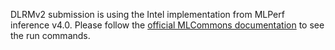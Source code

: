 DLRMv2 submission is using the Intel implementation from MLPerf inference v4.0. Please follow the [official MLCommons documentation](https://docs.mlcommons.org/inference/benchmarks/recommendation/dlrm-v2/#__tabbed_37_1) to see the run commands.
